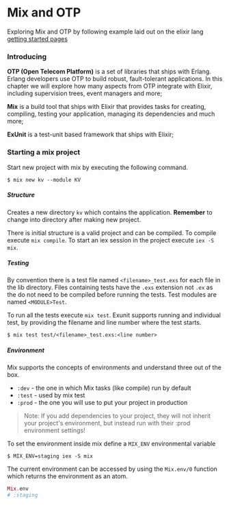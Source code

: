 Mix and OTP
===========

Exploring Mix and OTP by following example laid out on the elixir lang [getting started pages](http://elixir-lang.org/getting-started/mix-otp/introduction-to-mix.html)

### Introducing

**OTP (Open Telecom Platform)** is a set of libraries that ships with Erlang.
Erlang developers use OTP to build robust, fault-tolerant applications.
In this chapter we will explore how many aspects from OTP integrate with Elixir, including supervision trees, event managers and more;

**Mix** is a build tool that ships with Elixir that provides tasks for creating, compiling, testing your application, managing its dependencies and much more;

**ExUnit** is a test-unit based framework that ships with Elixir;

### Starting a mix project

Start new project with mix by executing the following command.

```
$ mix new kv --module KV
```

##### Structure

Creates a new directory `kv` which contains the application. **Remember** to change into directory after making new project.

There is initial structure is a valid project and can be compiled.
To compile execute `mix compile`.
To start an iex session in the project execute `iex -S mix`.

##### Testing

By convention there is a test file named `<filename>_test.exs` for each file in the lib directory.
Files containing tests have the `.exs` extension not `.ex` as the do not need to be compiled before running the tests.
Test modules are named `<MODULE>Test`.

To run all the tests execute `mix test`.
Exunit supports running and individual test, by providing the filename and line number where the test starts.

```
$ mix test test/<filename>_test.exs:<line number>
```

##### Environment
Mix supports the concepts of environments and understand three out of the box.


- `:dev` - the one in which Mix tasks (like compile) run by default
- `:test` - used by mix test
- `:prod` - the one you will use to put your project in production

> Note: If you add dependencies to your project, they will not inherit your project's environment, but instead run with their :prod environment settings!

To set the environment inside mix define a `MIX_ENV` environmental variable
```
$ MIX_ENV=staging iex -S mix
```

The current environment can be accessed by using the `Mix.env/0` function which returns the environment as an atom.
```elixir
Mix.env
# :staging
```

